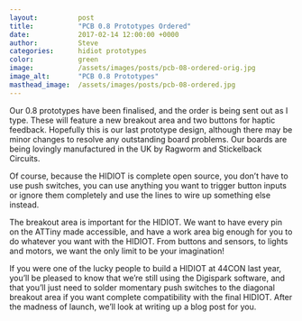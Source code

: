 ```yaml
---
layout:          post
title:           "PCB 0.8 Prototypes Ordered"
date:            2017-02-14 12:00:00 +0000
author:          Steve
categories:      hidiot prototypes
color:           green
image:           /assets/images/posts/pcb-08-ordered-orig.jpg
image_alt:       "PCB 0.8 Prototypes"
masthead_image:  /assets/images/posts/pcb-08-ordered.jpg
---
```

Our 0.8 prototypes have been finalised, and the order is being sent out as I type. These will feature a new breakout area and two buttons for haptic feedback. Hopefully this is our last prototype design, although there may be minor changes to resolve any outstanding board problems. Our boards are being lovingly manufactured in the UK by Ragworm and Stickelback Circuits.

Of course, because the HIDIOT is complete open source, you don’t have to use push switches, you can use anything you want to trigger button inputs or ignore them completely and use the lines to wire up something else instead.

The breakout area is important for the HIDIOT. We want to have every pin on the ATTiny made accessible, and have a work area big enough for you to do whatever you want with the HIDIOT. From buttons and sensors, to lights and motors, we want the only limit to be your imagination!

If you were one of the lucky people to build a HIDIOT at 44CON last year, you’ll be pleased to know that we’re still using the Digispark software, and that you’ll just need to solder momentary push switches to the diagonal breakout area if you want complete compatibility with the final HIDIOT. After the madness of launch, we’ll look at writing up a blog post for you.
